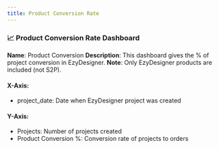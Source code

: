 ```yaml
---
title: Product Conversion Rate
---
```

### **📈 Product Conversion Rate Dashboard**

**Name**: Product Conversion
 **Description**: This dashboard gives the % of project conversion in EzyDesigner.
 **Note**: Only EzyDesigner products are included (not S2P).

#### **X-Axis:**

* project_date: Date when EzyDesigner project was created

#### **Y-Axis:**

* Projects: Number of projects created
* Product Conversion %: Conversion rate of projects to orders
